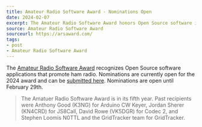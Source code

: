```yaml
---
title: Amateur Radio Software Award - Nominations Open
date: 2024-02-07
excerpt: The Amateur Radio Software Award honors Open Source software in ham radio.
source: Amateur Radio Software Award
sourceurl: https://arsaward.com/
tags:
- post
- Amateur Radio Software Award
---
```

The [Amateur Radio Software Award](https://arsaward.com/) recognizes Open Source software applications that promote ham radio. Nominations are currently open for the 2024 award and can be [submitted here](https://arsaward.com/award-nominations.html). Nominations are open until February 29th.

> The Amatuer Radio Software Award is in its fifth year. Past recipients were Anthony Good (K3NG) for Arduino CW Keyer, Jordan Sherer (KN4CRD) for JS8Call, David Rowe (VK5DGR) for Codec 2, and Stephen Loomis N0TTL and the GridTracker team for GridTracker.

